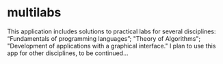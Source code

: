 # multilabs
This application includes solutions to practical labs for several disciplines: “Fundamentals of programming languages”; "Theory of Algorithms"; "Development of applications with a graphical interface." I plan to use this app for other disciplines, to be continued...
